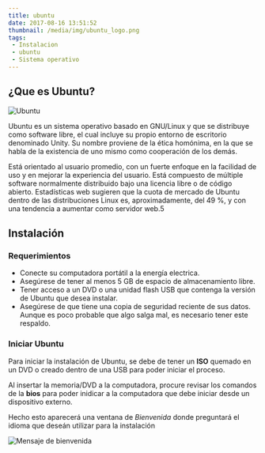 ```yaml
---
title: ubuntu
date: 2017-08-16 13:51:52
thumbnail: /media/img/ubuntu_logo.png
tags:
 - Instalacion
 - ubuntu
 - Sistema operativo
---
```


## ¿Que es Ubuntu?

![Ubuntu](/media/img/ubuntu.png)

Ubuntu es un sistema operativo basado en GNU/Linux y que se distribuye como software libre, el cual incluye su propio entorno de escritorio denominado Unity. Su nombre proviene de la ética homónima, en la que se habla de la existencia de uno mismo como cooperación de los demás.

Está orientado al usuario promedio, con un fuerte enfoque en la facilidad de uso y en mejorar la experiencia del usuario. Está compuesto de múltiple software normalmente distribuido bajo una licencia libre o de código abierto. Estadísticas web sugieren que la cuota de mercado de Ubuntu dentro de las distribuciones Linux es, aproximadamente, del 49 %, y con una tendencia a aumentar como servidor web.5

## Instalación

### Requerimientos

- Conecte su computadora portátil a la energía electrica.
- Asegúrese de tener al menos 5 GB de espacio de almacenamiento libre.
- Tener acceso a un DVD o una unidad flash USB que contenga la versión de Ubuntu que desea instalar.
- Asegúrese de que tiene una copia de seguridad reciente de sus datos. Aunque es poco probable que algo salga mal, es necesario tener este respaldo.

### Iniciar Ubuntu

Para iniciar la instalación de Ubuntu, se debe de tener un **ISO** quemado en un DVD o creado dentro de una USB para poder iniciar el proceso.

Al insertar la memoria/DVD a la computadora, procure revisar los comandos de la **bios** para poder inidicar a la computadora que debe iniciar desde un dispositivo externo.

Hecho esto aparecerá una ventana de *Bienvenida* donde preguntará el idioma que deseán utilizar para la instalación

![Mensaje de bienvenida](/media/img/5255b42727a7ba25.png)
